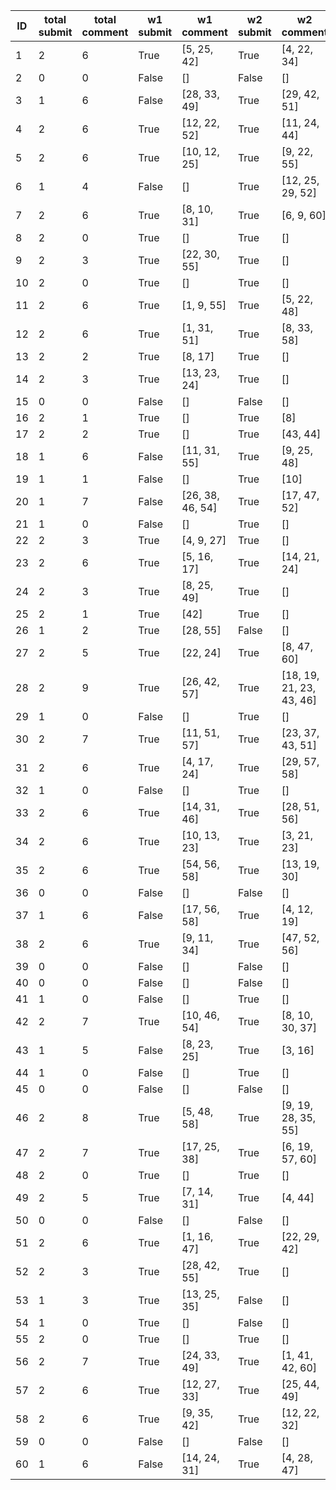 |   ID |   total submit |   total comment | w1 submit   | w1 comment       | w2 submit   | w2 comment               | w3 submit   | w3 comment   | w4 submit   | w4 comment   |
|------|----------------|-----------------|-------------|------------------|-------------|--------------------------|-------------|--------------|-------------|--------------|
|    1 |              2 |               6 | True        | [5, 25, 42]      | True        | [4, 22, 34]              |             |              |             |              |
|    2 |              0 |               0 | False       | []               | False       | []                       |             |              |             |              |
|    3 |              1 |               6 | False       | [28, 33, 49]     | True        | [29, 42, 51]             |             |              |             |              |
|    4 |              2 |               6 | True        | [12, 22, 52]     | True        | [11, 24, 44]             |             |              |             |              |
|    5 |              2 |               6 | True        | [10, 12, 25]     | True        | [9, 22, 55]              |             |              |             |              |
|    6 |              1 |               4 | False       | []               | True        | [12, 25, 29, 52]         |             |              |             |              |
|    7 |              2 |               6 | True        | [8, 10, 31]      | True        | [6, 9, 60]               |             |              |             |              |
|    8 |              2 |               0 | True        | []               | True        | []                       |             |              |             |              |
|    9 |              2 |               3 | True        | [22, 30, 55]     | True        | []                       |             |              |             |              |
|   10 |              2 |               0 | True        | []               | True        | []                       |             |              |             |              |
|   11 |              2 |               6 | True        | [1, 9, 55]       | True        | [5, 22, 48]              |             |              |             |              |
|   12 |              2 |               6 | True        | [1, 31, 51]      | True        | [8, 33, 58]              |             |              |             |              |
|   13 |              2 |               2 | True        | [8, 17]          | True        | []                       |             |              |             |              |
|   14 |              2 |               3 | True        | [13, 23, 24]     | True        | []                       |             |              |             |              |
|   15 |              0 |               0 | False       | []               | False       | []                       |             |              |             |              |
|   16 |              2 |               1 | True        | []               | True        | [8]                      |             |              |             |              |
|   17 |              2 |               2 | True        | []               | True        | [43, 44]                 |             |              |             |              |
|   18 |              1 |               6 | False       | [11, 31, 55]     | True        | [9, 25, 48]              |             |              |             |              |
|   19 |              1 |               1 | False       | []               | True        | [10]                     |             |              |             |              |
|   20 |              1 |               7 | False       | [26, 38, 46, 54] | True        | [17, 47, 52]             |             |              |             |              |
|   21 |              1 |               0 | False       | []               | True        | []                       |             |              |             |              |
|   22 |              2 |               3 | True        | [4, 9, 27]       | True        | []                       |             |              |             |              |
|   23 |              2 |               6 | True        | [5, 16, 17]      | True        | [14, 21, 24]             |             |              |             |              |
|   24 |              2 |               3 | True        | [8, 25, 49]      | True        | []                       |             |              |             |              |
|   25 |              2 |               1 | True        | [42]             | True        | []                       |             |              |             |              |
|   26 |              1 |               2 | True        | [28, 55]         | False       | []                       |             |              |             |              |
|   27 |              2 |               5 | True        | [22, 24]         | True        | [8, 47, 60]              |             |              |             |              |
|   28 |              2 |               9 | True        | [26, 42, 57]     | True        | [18, 19, 21, 23, 43, 46] |             |              |             |              |
|   29 |              1 |               0 | False       | []               | True        | []                       |             |              |             |              |
|   30 |              2 |               7 | True        | [11, 51, 57]     | True        | [23, 37, 43, 51]         |             |              |             |              |
|   31 |              2 |               6 | True        | [4, 17, 24]      | True        | [29, 57, 58]             |             |              |             |              |
|   32 |              1 |               0 | False       | []               | True        | []                       |             |              |             |              |
|   33 |              2 |               6 | True        | [14, 31, 46]     | True        | [28, 51, 56]             |             |              |             |              |
|   34 |              2 |               6 | True        | [10, 13, 23]     | True        | [3, 21, 23]              |             |              |             |              |
|   35 |              2 |               6 | True        | [54, 56, 58]     | True        | [13, 19, 30]             |             |              |             |              |
|   36 |              0 |               0 | False       | []               | False       | []                       |             |              |             |              |
|   37 |              1 |               6 | False       | [17, 56, 58]     | True        | [4, 12, 19]              |             |              |             |              |
|   38 |              2 |               6 | True        | [9, 11, 34]      | True        | [47, 52, 56]             |             |              |             |              |
|   39 |              0 |               0 | False       | []               | False       | []                       |             |              |             |              |
|   40 |              0 |               0 | False       | []               | False       | []                       |             |              |             |              |
|   41 |              1 |               0 | False       | []               | True        | []                       |             |              |             |              |
|   42 |              2 |               7 | True        | [10, 46, 54]     | True        | [8, 10, 30, 37]          |             |              |             |              |
|   43 |              1 |               5 | False       | [8, 23, 25]      | True        | [3, 16]                  |             |              |             |              |
|   44 |              1 |               0 | False       | []               | True        | []                       |             |              |             |              |
|   45 |              0 |               0 | False       | []               | False       | []                       |             |              |             |              |
|   46 |              2 |               8 | True        | [5, 48, 58]      | True        | [9, 19, 28, 35, 55]      |             |              |             |              |
|   47 |              2 |               7 | True        | [17, 25, 38]     | True        | [6, 19, 57, 60]          |             |              |             |              |
|   48 |              2 |               0 | True        | []               | True        | []                       |             |              |             |              |
|   49 |              2 |               5 | True        | [7, 14, 31]      | True        | [4, 44]                  |             |              |             |              |
|   50 |              0 |               0 | False       | []               | False       | []                       |             |              |             |              |
|   51 |              2 |               6 | True        | [1, 16, 47]      | True        | [22, 29, 42]             |             |              |             |              |
|   52 |              2 |               3 | True        | [28, 42, 55]     | True        | []                       |             |              |             |              |
|   53 |              1 |               3 | True        | [13, 25, 35]     | False       | []                       |             |              |             |              |
|   54 |              1 |               0 | True        | []               | False       | []                       |             |              |             |              |
|   55 |              2 |               0 | True        | []               | True        | []                       |             |              |             |              |
|   56 |              2 |               7 | True        | [24, 33, 49]     | True        | [1, 41, 42, 60]          |             |              |             |              |
|   57 |              2 |               6 | True        | [12, 27, 33]     | True        | [25, 44, 49]             |             |              |             |              |
|   58 |              2 |               6 | True        | [9, 35, 42]      | True        | [12, 22, 32]             |             |              |             |              |
|   59 |              0 |               0 | False       | []               | False       | []                       |             |              |             |              |
|   60 |              1 |               6 | False       | [14, 24, 31]     | True        | [4, 28, 47]              |             |              |             |              |